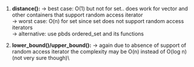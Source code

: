 1. **distance():**
-> best case: O(1) but not for set.. does work for vector and other containers that support random access iterator\
-> worst case: O(n) for set since set does not support random access iterators \
-> alternative: use pbds ordered_set and its functions 

2. **lower_bound()/upper_bound():**
-> again due to absence of support of random access iterator the complexity may be O(n) instead of O(log n)(not very sure though)\
